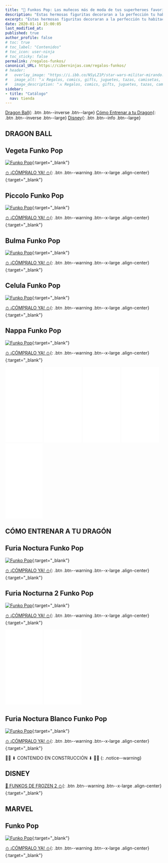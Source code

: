 ```yaml
---
title: "🎈 Funkos Pop: Los muñecos más de moda de tus superheroes favoritos"
description: "Estas hermosas figuritas decoraran a la perfección tu habitación"
excerpt: "Estas hermosas figuritas decoraran a la perfección tu habitación"
date: 2020-01-14 15:00:05
last_modified_at:
published: true
author_profile: false
# toc: true
# toc_label: "Contenidos"
# toc_icon: user-ninja
# toc_sticky: false
permalink: /regalos-funkos/
canonical_URL: https://ciberninjas.com/regalos-funkos/
# header:
#   overlay_image: "https://i.ibb.co/NSyLZ1P/star-wars-militar-mirando.jpg"
#   image_alt: "⚔ Regalos, comics, gifts, juguetes, tazas, camisetas, merchadising, muñecos de colección y más.."
#   image_description: "⚔ Regalos, comics, gifts, juguetes, tazas, camisetas, merchadising, muñecos de colección y más.."
sidebar:
- title: "Catálogo"
  nav: tienda
---
```


[Dragon Ball](/regalos-funkos/#dragon-ball){: .btn .btn--inverse .btn--large} [Cómo Entrenar a tu Dragon](/regalos-funkos/#cómo-entrenar-a-tu-dragón){: .btn .btn--inverse .btn--large} [Disney](/regalos-funkos/#dragon-ball){: .btn .btn--info .btn--large}

## DRAGON BALL

## Vegeta Funko Pop

[![Funko Pop](https://amzn.to/2QRwYnR)](https://images-na.ssl-images-amazon.com/images/I/51JE9UVJ9NL._SL1129_.jpg){:target="_blank"}

[⛄ ¡CÓMPRALO YA! ⛄](https://amzn.to/2QRwYnR){: .btn .btn--warning .btn--x-large .align-center}{:target="_blank"}

## Piccolo Funko Pop

[![Funko Pop](https://amzn.to/2FOTcAQ)](https://images-na.ssl-images-amazon.com/images/I/51uW5KgFGIL._SL1300_.jpg){:target="_blank"}

[⛄ ¡CÓMPRALO YA! ⛄](https://amzn.to/2FOTcAQ){: .btn .btn--warning .btn--x-large .align-center}{:target="_blank"}

## Bulma Funko Pop

[![Funko Pop](https://amzn.to/2QSQxMM)](https://images-na.ssl-images-amazon.com/images/I/517tbukoCoL._SL1027_.jpg){:target="_blank"}

[⛄ ¡CÓMPRALO YA! ⛄](https://amzn.to/2QSQxMM){: .btn .btn--warning .btn--x-large .align-center}{:target="_blank"}

## Celula Funko Pop

[![Funko Pop](https://amzn.to/2TmD2GH)](https://images-na.ssl-images-amazon.com/images/I/816MAch-XlL._SL1500_.jpg){:target="_blank"}

[⛄ ¡CÓMPRALO YA! ⛄](https://amzn.to/2TmD2GH){: .btn .btn--warning .btn--x-large .align-center}{:target="_blank"}

## Nappa Funko Pop

[![Funko Pop](https://amzn.to/2Rh63B2)](https://images-na.ssl-images-amazon.com/images/I/51MI84K9esL._SL1000_.jpg){:target="_blank"}

[⛄ ¡CÓMPRALO YA! ⛄](https://amzn.to/2Rh63B2){: .btn .btn--warning .btn--x-large .align-center}{:target="_blank"}

<iframe style="width:120px;height:240px;" marginwidth="0" marginheight="0" scrolling="no" frameborder="0" src="//rcm-eu.amazon-adsystem.com/e/cm?lt1=_blank&bc1=000000&IS2=1&bg1=FFFFFF&fc1=000000&lc1=0000FF&t=ciberninjas07-21&language=es_ES&o=30&p=8&l=as4&m=amazon&f=ifr&ref=as_ss_li_til&asins=B07W7F2GBY&linkId=10406746545c2a585a17855d018032d6"></iframe> <iframe style="width:120px;height:240px;" marginwidth="0" marginheight="0" scrolling="no" frameborder="0" src="//rcm-eu.amazon-adsystem.com/e/cm?lt1=_blank&bc1=000000&IS2=1&bg1=FFFFFF&fc1=000000&lc1=0000FF&t=ciberninjas07-21&language=es_ES&o=30&p=8&l=as4&m=amazon&f=ifr&ref=as_ss_li_til&asins=B07W69GJXQ&linkId=99b508ff224fad1dbe40cb83b949ae88"></iframe> <iframe style="width:120px;height:240px;" marginwidth="0" marginheight="0" scrolling="no" frameborder="0" src="//rcm-eu.amazon-adsystem.com/e/cm?lt1=_blank&bc1=000000&IS2=1&bg1=FFFFFF&fc1=000000&lc1=0000FF&t=ciberninjas07-21&language=es_ES&o=30&p=8&l=as4&m=amazon&f=ifr&ref=as_ss_li_til&asins=B07W7F1WST&linkId=633885d047a36a53a6d486c4c97fc971"></iframe> <iframe style="width:120px;height:240px;" marginwidth="0" marginheight="0" scrolling="no" frameborder="0" src="//rcm-eu.amazon-adsystem.com/e/cm?lt1=_blank&bc1=000000&IS2=1&bg1=FFFFFF&fc1=000000&lc1=0000FF&t=ciberninjas07-21&language=es_ES&o=30&p=8&l=as4&m=amazon&f=ifr&ref=as_ss_li_til&asins=B00KZFY4LQ&linkId=68865acfcd4f87b6a36fc6ffa437c0c5"></iframe> <iframe style="width:120px;height:240px;" marginwidth="0" marginheight="0" scrolling="no" frameborder="0" src="//rcm-eu.amazon-adsystem.com/e/cm?lt1=_blank&bc1=000000&IS2=1&bg1=FFFFFF&fc1=000000&lc1=0000FF&t=ciberninjas07-21&language=es_ES&o=30&p=8&l=as4&m=amazon&f=ifr&ref=as_ss_li_til&asins=B07MZPW4LP&linkId=954c154236f4fb4159fb645a43bd3db7"></iframe>

## CÓMO ENTRENAR A TU DRAGÓN

## Furia Noctura Funko Pop

[![Funko Pop](https://amzn.to/2FOUE6g)](https://images-na.ssl-images-amazon.com/images/I/71fEYyp6xNL._SL1324_.jpg){:target="_blank"}

[⛄ ¡CÓMPRALO YA! ⛄](https://amzn.to/2FOUE6g){: .btn .btn--warning .btn--x-large .align-center}{:target="_blank"}

## Furia Nocturna 2 Funko Pop

[![Funko Pop](https://amzn.to/2FNsyZ5)](https://images-na.ssl-images-amazon.com/images/I/71zt7tqeCwL._SL1324_.jpg){:target="_blank"}

[⛄ ¡CÓMPRALO YA! ⛄](https://amzn.to/2FNsyZ5){: .btn .btn--warning .btn--x-large .align-center}{:target="_blank"}

<iframe style="width:120px;height:240px;" marginwidth="0" marginheight="0" scrolling="no" frameborder="0" src="//rcm-eu.amazon-adsystem.com/e/cm?lt1=_blank&bc1=000000&IS2=1&bg1=FFFFFF&fc1=000000&lc1=0000FF&t=ciberninjas07-21&language=es_ES&o=30&p=8&l=as4&m=amazon&f=ifr&ref=as_ss_li_til&asins=B07KPK675T&linkId=da7f831c89db1d8687588d2b42b12467"></iframe> <iframe style="width:120px;height:240px;" marginwidth="0" marginheight="0" scrolling="no" frameborder="0" src="//rcm-eu.amazon-adsystem.com/e/cm?lt1=_blank&bc1=000000&IS2=1&bg1=FFFFFF&fc1=000000&lc1=0000FF&t=ciberninjas07-21&language=es_ES&o=30&p=8&l=as4&m=amazon&f=ifr&ref=as_ss_li_til&asins=B07KPRF5MP&linkId=84680cd6c022754954b109d85044a62f"></iframe> 

## Furia Noctura Blanco Funko Pop

[![Funko Pop](https://amzn.to/2soqJ1z)](https://images-na.ssl-images-amazon.com/images/I/51WvyaXageL._SL1258_.jpg){:target="_blank"}

[⛄ ¡CÓMPRALO YA! ⛄](https://amzn.to/2soqJ1z){: .btn .btn--warning .btn--x-large .align-center}{:target="_blank"}

👷‍♂️ ⬇ CONTENIDO EN CONSTRUCCIÓN ⬇ 👷‍♂️
{: .notice--warning}

## DISNEY

[👸 FUNKOS DE FROZEN 2 ⛄](/disney-frozen-amazon/#-funkos-pop){: .btn .btn--warning .btn--x-large .align-center}{:target="_blank"}

## MARVEL

## Funko Pop

[![Funko Pop]()](){:target="_blank"}

[⛄ ¡CÓMPRALO YA! ⛄](){: .btn .btn--warning .btn--x-large .align-center}{:target="_blank"}

